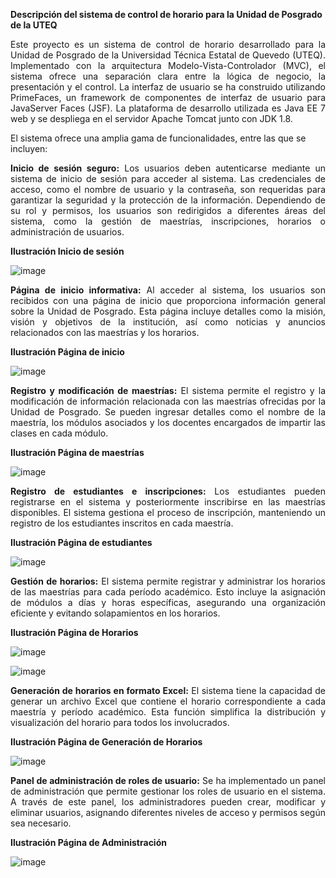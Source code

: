 **Descripción del sistema de control de horario para la Unidad de Posgrado de la UTEQ**

<p align="justify"> Este proyecto es un sistema de control de horario desarrollado para la Unidad de Posgrado de la Universidad Técnica Estatal de Quevedo (UTEQ). Implementado con la arquitectura Modelo-Vista-Controlador (MVC), el sistema ofrece una separación clara entre la lógica de negocio, la presentación y el control.
La interfaz de usuario se ha construido utilizando PrimeFaces, un framework de componentes de interfaz de usuario para JavaServer Faces (JSF). La plataforma de desarrollo utilizada es Java EE 7 web y se despliega en el servidor Apache Tomcat junto con JDK 1.8.</p>

El sistema ofrece una amplia gama de funcionalidades, entre las que se incluyen:

**<p align="justify">Inicio de sesión seguro:** Los usuarios deben autenticarse mediante un sistema de inicio de sesión para acceder al sistema. Las credenciales de acceso, como el nombre de usuario y la contraseña, son requeridas para garantizar la seguridad y la protección de la información. Dependiendo de su rol y permisos, los usuarios son redirigidos a diferentes áreas del sistema, como la gestión de maestrías, inscripciones, horarios o administración de usuarios.</p>

**Ilustración Inicio de sesión**

![image](https://github.com/Derian2426/controlHorarioPosgrado/assets/87103650/0d050614-6258-4277-8b9e-f0a520cf005a)

**<p align="justify">Página de inicio informativa:** Al acceder al sistema, los usuarios son recibidos con una página de inicio que proporciona información general sobre la Unidad de Posgrado. Esta página incluye detalles como la misión, visión y objetivos de la institución, así como noticias y anuncios relacionados con las maestrías y los horarios.</p>

**Ilustración Página de inicio**

![image](https://github.com/Derian2426/controlHorarioPosgrado/assets/87103650/86ef4f8b-caa2-4b86-9e83-4daf217d3832)

**<p align="justify">Registro y modificación de maestrías:** El sistema permite el registro y la modificación de información relacionada con las maestrías ofrecidas por la Unidad de Posgrado. Se pueden ingresar detalles como el nombre de la maestría, los módulos asociados y los docentes encargados de impartir las clases en cada módulo.</p>

**Ilustración Página de maestrías**

![image](https://github.com/Derian2426/controlHorarioPosgrado/assets/87103650/51edc9b9-366a-4bf6-b2b7-81f6fce64d0e)

**<p align="justify">Registro de estudiantes e inscripciones:** Los estudiantes pueden registrarse en el sistema y posteriormente inscribirse en las maestrías disponibles. El sistema gestiona el proceso de inscripción, manteniendo un registro de los estudiantes inscritos en cada maestría.</p>

**Ilustración Página de estudiantes**

![image](https://github.com/Derian2426/controlHorarioPosgrado/assets/87103650/09805825-5334-43cb-85ac-efea6e12fe5d)

**<p align="justify">Gestión de horarios:** El sistema permite registrar y administrar los horarios de las maestrías para cada período académico. Esto incluye la asignación de módulos a días y horas específicas, asegurando una organización eficiente y evitando solapamientos en los horarios.</p>

**Ilustración Página de Horarios**

![image](https://github.com/Derian2426/controlHorarioPosgrado/assets/87103650/01616178-483d-4371-ae67-a87f54aa3031)

![image](https://github.com/Derian2426/controlHorarioPosgrado/assets/87103650/ca1435d6-856f-4a0a-8f96-af737af53461)

**<p align="justify">Generación de horarios en formato Excel:** El sistema tiene la capacidad de generar un archivo Excel que contiene el horario correspondiente a cada maestría y período académico. Esta función simplifica la distribución y visualización del horario para todos los involucrados.</p>

**Ilustración Página de Generación de Horarios**

![image](https://github.com/Derian2426/controlHorarioPosgrado/assets/87103650/dfbf01fa-2d34-489c-8c3e-c9b2b6a67f8c)

**<p align="justify">Panel de administración de roles de usuario:** Se ha implementado un panel de administración que permite gestionar los roles de usuario en el sistema. A través de este panel, los administradores pueden crear, modificar y eliminar usuarios, asignando diferentes niveles de acceso y permisos según sea necesario.</p>

**Ilustración Página de Administración**

![image](https://github.com/Derian2426/controlHorarioPosgrado/assets/87103650/b67a7a2f-35c4-407a-b699-6777358483dd)
